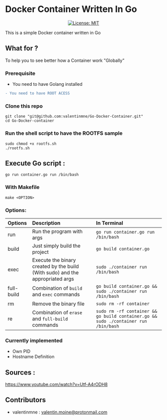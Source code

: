 

# Docker Container Written In Go



<center>

[![License: MIT](https://img.shields.io/badge/License-MIT-yellow.svg)](https://opensource.org/licenses/MIT)

</center>

This is a simple Docker container written in Go

## What for ?

To help you to see better how a Container work "Globally"


### Prerequisite


 - You need to have Golang installed 
```diff
- You need to have ROOT ACESS
```

### Clone this repo

```
git clone "git@github.com:valentinmne/Go-Docker-Container.git"
cd Go-Docker-container
```
### Run the shell script to have the ROOTFS sample

```
sudo chmod +x rootfs.sh
./rootfs.sh
```

## Execute Go script :

```
go run container.go run /bin/bash
```

### With Makefile
```
make <OPTION>
```
### Options:  

Options | Description | In Terminal
:-|:-|:-|
run | Run the program with args | ```go run container.go run /bin/bash```
build | Just simply build the project | ```go build container.go```
exec | Execute the binary created by the build (With sudo) and the appropriated args| ```sudo ./container run /bin/bash``` 
full-build | Combination of ```build``` and ```exec``` commands | ```go build container.go && sudo ./container run /bin/bash```
rm | Remove the binary file | ```sudo rm -rf container```
re | Combination of ```erase``` and ```full-build``` commands | ```sudo rm -rf container && go build container.go && sudo ./container run /bin/bash```

### Currently implemented

- Own PID
- Hostname Definition

## Sources : 

https://www.youtube.com/watch?v=Utf-A4rODH8



## Contributors

- valentinmne : valentin.moine@protonmail.com